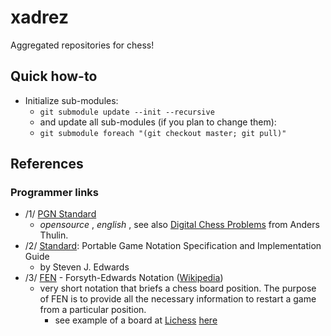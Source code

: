 # xadrez
Aggregated repositories for chess!

## Quick how-to

* Initialize sub-modules:
  + `git submodule update --init --recursive`
  + and update all sub-modules (if you plan to change them):
  + `git submodule foreach "(git checkout master; git pull)"`

## References

### Programmer links

* /1/ [PGN Standard](https://archive.org/details/pgn-standard-1994-03-12)
  + _opensource_ , _english_ , see also [Digital Chess Problems](http://www.anders.thulin.name/posts/pgn/) from Anders Thulin.
* /2/ [Standard](https://tim-mann.org/Standard): Portable Game Notation Specification and Implementation Guide
  + by Steven J. Edwards
* /3/ [FEN](https://en.wikipedia.org/wiki/Forsyth%E2%80%93Edwards_Notation) - Forsyth-Edwards Notation ([Wikipedia](http://en.wikipedia.org/))
  + very short notation that briefs a chess board position. The purpose of FEN is to provide all the necessary information to restart a game from a particular position.
    - see example of a board at [Lichess](https://lichess.org/) [here](https://lichess.org/editor?fen=5Rk1%2F2p1P1pp%2F1p6%2F2n1q3%2F8%2F1b6%2FPP4PP%2F7K+b+-+-+0+29)
